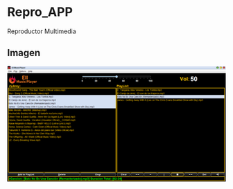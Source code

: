 # Repro_APP
Reproductor Multimedia
## Imagen
![Image app](https://github.com/giramos/Repro_APP/blob/main/Practica8Basic/src/img/repro.png)
